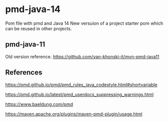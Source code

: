 # pmd-java-14
Pom file with pmd and Java 14
New versuion of a project starter pom which can be reused in other projects.

## pmd-java-11
Old version reference.
https://github.com/yan-khonski-it/mvn-pmd-java11

## References
https://pmd.github.io/pmd/pmd_rules_java_codestyle.html#shortvariable

https://pmd.github.io/latest/pmd_userdocs_suppressing_warnings.html

https://www.baeldung.com/pmd

https://maven.apache.org/plugins/maven-pmd-plugin/usage.html
